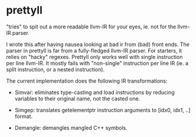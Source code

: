 # prettyll

"tries" to spit out a more readable llvm-IR for your eyes, ie. not for the
llvm-IR parser.

I wrote this after having nausea looking at bad ir from (bad) front ends.  The
parser in prettyll is far from a fully-fledged llvm-IR parser. For starters, it
relies on "hacky" regexes. Prettyll only works well with single instruction per
line llvm-IR. It mostly fails with "non-single" instruction per line IR (ie. a
split instruction, or a nested instruction).

The current implementation does the following IR transformations:
- Simvar: eliminates type-casting and load instructions by reducing
variables to their original name, not the casted one.

- Simgep: translates getelementptr instruction arguments to [idx0, idx1, ..] format.

- Demangle: demangles mangled C++ symbols.
